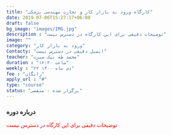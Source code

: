 ```yaml
---
title: "کارگاه ورود به بازار کار و تجارت مهندسی پزشکی"
date: 2019-07-06T15:27:17+06:00
draft: false
bg_image: "images/IMG.jpg"
description : "توضیحات دقیقی برای این کارگاه در دسترس نیست"
image: ""
category: "ورود به بازار کار"
Contacty: "ایمیل دقیقی در دسترس نیست"
teacher: "محمد طه نیک سیرت"
duration : "ساعت ۱۶:۳۰"
weekly : "۲۲ دی ماه ۱۴۰۰"
fee : "رایگان"
apply_url : "#"
type: "course"
status: "برگزار شده - منقضی"
---
```



### درباره دوره

<p style="color: red;">توضیحات دقیقی برای این کارگاه در دسترس نیست
</p>